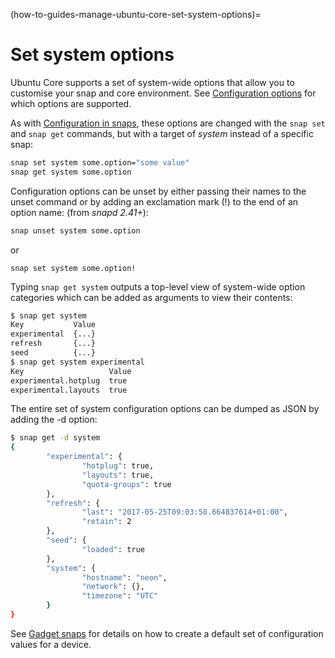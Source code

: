 (how-to-guides-manage-ubuntu-core-set-system-options)=
# Set system options


Ubuntu Core supports a set of system-wide options that allow you to customise your snap and core environment. See [Configuration options](/) for which options are supported.

As with [Configuration in snaps](https://snapcraft.io/docs/configuration-in-snaps), these options are changed with the `snap set` and `snap get` commands, but with a target of *system* instead of a specific snap:

``` bash
snap set system some.option="some value"
snap get system some.option
```

Configuration options can be unset by either passing their names to the unset command or by adding an exclamation mark (!) to the end of an option name: (from *snapd 2.41+*):

``` bash
snap unset system some.option
```
or

```
snap set system some.option!
```

Typing `snap get system` outputs a top-level view of system-wide option categories which can be added as arguments to view their contents:

``` bash
$ snap get system
Key           Value
experimental  {...}
refresh       {...}
seed          {...}
$ snap get system experimental
Key                   Value
experimental.hotplug  true
experimental.layouts  true
```

The entire set of system configuration options can be dumped as JSON by adding the -d option:

```bash
$ snap get -d system
{
        "experimental": {
                "hotplug": true,
                "layouts": true,
                "quota-groups": true
        },
        "refresh": {
                "last": "2017-05-25T09:03:58.664837614+01:00",
                "retain": 2
        },
        "seed": {
                "loaded": true
        },
        "system": {
                "hostname": "neon",
                "network": {},
                "timezone": "UTC"
        }
}
```

See [Gadget snaps](https://snapcraft.io/docs/gadget-snap#heading--gadget) for details on how to create a default set of configuration values for a device.
